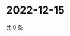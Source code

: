 # 2022-12-15

共 0 条

<!-- BEGIN WEIBO -->
<!-- 最后更新时间 Thu Dec 15 2022 18:15:29 GMT+0800 (China Standard Time) -->

<!-- END WEIBO -->
